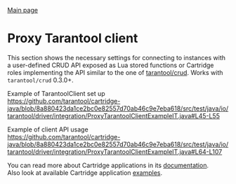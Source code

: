 [Main page](../README.md)

# Proxy Tarantool client

This section shows the necessary settings for connecting to instances with a user-defined CRUD API exposed as Lua
stored functions or Cartridge roles implementing the API similar to the one of [tarantool/crud](https://github.com/tarantool/crud).
Works with `tarantool/crud` 0.3.0+.

Example of TarantoolClient set up  
https://github.com/tarantool/cartridge-java/blob/8a880423da1ce2bc0e82557d70ab46c9e7eba618/src/test/java/io/tarantool/driver/integration/ProxyTarantoolClientExampleIT.java#L45-L55

Example of client API usage  
https://github.com/tarantool/cartridge-java/blob/8a880423da1ce2bc0e82557d70ab46c9e7eba618/src/test/java/io/tarantool/driver/integration/ProxyTarantoolClientExampleIT.java#L64-L107

You can read more about Cartridge applications in its [documentation](https://www.tarantool.io/ru/doc/latest/how-to/getting_started_cartridge/).  
Also look at available Cartridge application [examples](https://github.com/tarantool/examples).